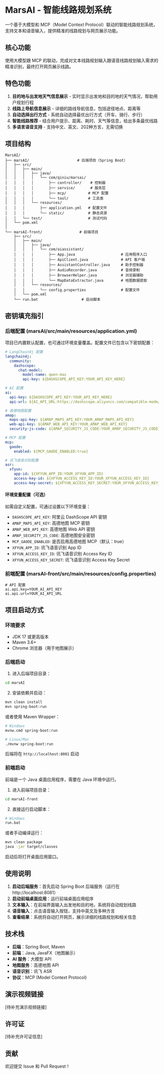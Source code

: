 # MarsAI - 智能线路规划系统

一个基于大模型和 MCP（Model Context Protocol）联动的智能线路规划系统，支持文本和语音输入，提供精准的线路规划与网页展示功能。

## 核心功能

使用大模型跟 MCP 的联动，完成对文本线路规划输入跟语音线路规划输入需求的精准识别，最终打开网页展示线路。

## 特色功能

1. **目的地与出发地天气信息展示** - 实时显示出发地和目的地的天气情况，帮助用户规划行程
2. **线路上导航信息展示** - 详细的路线导航信息，包括途径地点、距离等
3. **自动选择出行方式** - 系统自动选择最优出行方式（开车、骑行、步行）
4. **智能线路推荐** - 结合用户提示、距离、耗时、天气等信息，给出多条最优线路
5. **多语言语音支持** - 支持中文、英文、202种方言，无需切换

## 项目结构

```
MarsAI/
├── marsAI/                      # 后端项目（Spring Boot）
│   ├── src/
│   │   ├── main/
│   │   │   ├── java/
│   │   │   │   └── com/qiniu/marsai/
│   │   │   │       ├── controller/    # 控制器
│   │   │   │       ├── service/       # 服务层
│   │   │   │       ├── mcp/          # MCP 配置
│   │   │   │       └── tool/         # 工具类
│   │   │   └── resources/
│   │   │       ├── application.yml   # 配置文件
│   │   │       └── static/           # 静态资源
│   │   └── test/                     # 测试代码
│   └── pom.xml
│
└── marsAI-front/                 # 前端项目
    ├── src/
    │   ├── main/
    │   │   ├── java/
    │   │   │   └── com/aiassistant/
    │   │   │       ├── App.java                     # 应用程序入口
    │   │   │       ├── ApiClient.java               # API 客户端
    │   │   │       ├── AssistantController.java     # 助手控制器
    │   │   │       ├── AudioRecorder.java           # 音频录制
    │   │   │       ├── BrowserHelper.java           # 浏览器辅助
    │   │   │       └── MapDataExtractor.java        # 地图数据提取
    │   │   └── resources/
    │   │       └── config.properties                # 配置文件
    │   └── pom.xml
    └── run.bat                    # 启动脚本
```

## 密钥填充指引

### 后端配置 (marsAI/src/main/resources/application.yml)

项目已内置默认配置，也可通过环境变量覆盖。配置文件已包含以下密钥配置：

```yaml
# LangChain4j 配置
langchain4j:
  community:
    dashscope:
      chat-model:
        model-name: qwen-max
        api-key: ${DASHSCOPE_API_KEY:YOUR_API_KEY_HERE}

# AI 配置
ai:
  api-key: ${DASHSCOPE_API_KEY:YOUR_API_KEY_HERE}
  api-url: ${AI_API_URL:https://dashscope.aliyuncs.com/compatible-mode/v1/chat/completions}

# 高德地图配置
amap:
  maps-api-key: ${AMAP_MAPS_API_KEY:YOUR_AMAP_MAPS_API_KEY}
  web-api-key: ${AMAP_WEB_API_KEY:YOUR_AMAP_WEB_API_KEY}
  security-js-code: ${AMAP_SECURITY_JS_CODE:YOUR_AMAP_SECURITY_JS_CODE}

# MCP 配置
mcp:
  gaode:
    enabled: ${MCP_GAODE_ENABLED:true}

# 讯飞语音识别配置
asr:
  xfyun:
    app-id: ${XFYUN_APP_ID:YOUR_XFYUN_APP_ID}
    access-key-id: ${XFYUN_ACCESS_KEY_ID:YOUR_XFYUN_ACCESS_KEY_ID}
    access-key-secret: ${XFYUN_ACCESS_KEY_SECRET:YOUR_XFYUN_ACCESS_KEY_SECRET}
```

#### 环境变量配置（可选）

如需自定义配置，可通过设置以下环境变量：

- `DASHSCOPE_API_KEY`: 阿里云 DashScope API 密钥
- `AMAP_MAPS_API_KEY`: 高德地图 MCP 密钥
- `AMAP_WEB_API_KEY`: 高德地图 Web API 密钥
- `AMAP_SECURITY_JS_CODE`: 高德地图安全密钥
- `MCP_GAODE_ENABLED`: 是否启用高德地图 MCP（默认：true）
- `XFYUN_APP_ID`: 讯飞语音识别 App ID
- `XFYUN_ACCESS_KEY_ID`: 讯飞语音识别 Access Key ID
- `XFYUN_ACCESS_KEY_SECRET`: 讯飞语音识别 Access Key Secret

### 前端配置 (marsAI-front/src/main/resources/config.properties)

```properties
# API 配置
ai.api.key=YOUR_AI_API_KEY
ai.api.url=YOUR_AI_API_URL
```

## 项目启动方式

### 环境要求

- JDK 17 或更高版本
- Maven 3.6+
- Chrome 浏览器（用于地图展示）

### 后端启动

1. 进入后端项目目录：
```bash
cd marsAI
```

2. 安装依赖并启动：
```bash
mvn clean install
mvn spring-boot:run
```

或者使用 Maven Wrapper：
```bash
# Windows
mvnw.cmd spring-boot:run

# Linux/Mac
./mvnw spring-boot:run
```

后端将在 `http://localhost:8081` 启动

### 前端启动

前端是一个 Java 桌面应用程序，需要在 Java 环境中运行。

1. 进入前端项目目录：
```bash
cd marsAI-front
```

2. 直接运行启动脚本：
```bash
# Windows
run.bat
```

或者手动编译运行：
```bash
mvn clean package
java -jar target/classes
```

启动后将打开桌面应用窗口。

## 使用说明

1. **启动后端服务**：首先启动 Spring Boot 后端服务（运行在 http://localhost:8081）
2. **启动前端桌面应用**：运行前端桌面应用程序
3. **文本输入**：在前端界面输入出发地和目的地，系统将自动规划线路
4. **语音输入**：点击语音输入按钮，支持中英文及多种方言
5. **查看结果**：系统将自动打开网页，展示详细的线路规划和相关信息

## 技术栈

- **后端**：Spring Boot, Maven
- **前端**：Java, JavaFX（地图展示）
- **AI 服务**：大模型 API
- **地图服务**：高德地图 API
- **语音识别**：讯飞 ASR
- **协议**：MCP (Model Context Protocol)

## 演示视频链接

[待补充演示视频链接]

## 许可证

[待补充许可证信息]

## 贡献

欢迎提交 Issue 和 Pull Request！
